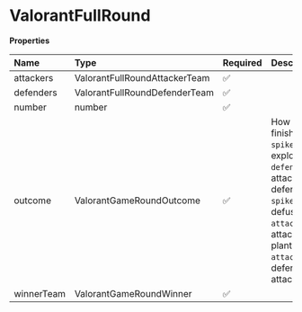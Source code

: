 # ValorantFullRound

**Properties**

| Name       | Type                          | Required | Description                                                                                                                                                                                                                                                                                      |
| :--------- | :---------------------------- | :------- | :----------------------------------------------------------------------------------------------------------------------------------------------------------------------------------------------------------------------------------------------------------------------------------------------- |
| attackers  | ValorantFullRoundAttackerTeam | ✅       |                                                                                                                                                                                                                                                                                                  |
| defenders  | ValorantFullRoundDefenderTeam | ✅       |                                                                                                                                                                                                                                                                                                  |
| number     | number                        | ✅       |                                                                                                                                                                                                                                                                                                  |
| outcome    | ValorantGameRoundOutcome      | ✅       | How was the round finished. <br/>`spike_exploded`: spike exploded <br/>`defenders_eliminated`: attackers killed all defenders <br/>`spike_defused`: spike defused <br/>`attack_timeout`: attackers failed to plant the spike in time <br/>`attackers_eliminated`: defenders killed all attackers |
| winnerTeam | ValorantGameRoundWinner       | ✅       |                                                                                                                                                                                                                                                                                                  |
